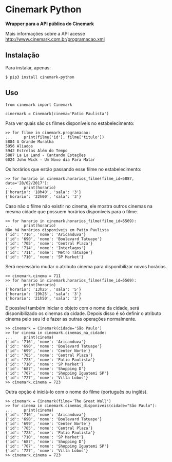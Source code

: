 # Cinemark Python
**Wrapper para a API pública do Cinemark**

Mais informações sobre a API acesse http://www.cinemark.com.br/programacao.xml

## Instalação

Para instalar, apenas:

```
$ pip3 install cinemark-python
```

## Uso

```
from cinemark import Cinemark

cinermark = Cinemark(cinema='Patio Paulista')
```

Para ver quais são os filmes disponíveis no estabelecimento:
```
>> for filme in cinemark.programacao:
...     print(filme['id'], filme['titulo'])
5884 A Grande Muralha
5956 Aliados
5942 Estrelas Além do Tempo
5887 La La Land - Cantando Estações
6024 John Wick - Um Novo dia Para Matar
```

Os horários que estão passando esse filme no estabelecimento:
```
>> for horario in cinemark.horarios_filme(filme_id=5887, data='28/02/2017'):
...     print(horario)
{'horario': '18h40', 'sala': '3'}
{'horario': '22h00', 'sala': '3'}
```

Caso não o filme não existir no cinema, ele mostra outros cinemas na mesma cidade que
possuem horários disponíveis para o filme.
```
>> for horario in cinemark.horarios_filme(filme_id=5569):
...     print(horario)
Não há horários disponíveis em Patio Paulista
{'id': '716', 'nome': 'Aricanduva'}
{'id': '690', 'nome': 'Boulevard Tatuape'}
{'id': '705', 'nome': 'Central Plaza'}
{'id': '714', 'nome': 'Interlagos'}
{'id': '711', 'nome': 'Metro Tatuape'}
{'id': '710', 'nome': 'SP Market'}
```

Será necessário mudar o atributo cinema para disponibilizar novos horários.
```
>> cinemark.cinema = 711
>> for horario in cinemark.horarios_filme(filme_id=5569):
...     print(horario)
{'horario': '13h25', 'sala': '5'}
{'horario': '19h25', 'sala': '3'}
{'horario': '21h50', 'sala': '3'}
```

É possível também iniciar o objeto com o nome da cidade, será disponibilizado os cinemas
da cidade. Depois disso é só definir o atributo cinema pelo seu id e fazer as outras 
operações normalmente.
```
>> cinemark = Cinemark(cidade='São Paulo')
>> for cinema in cinemark.cinemas_na_cidade:
...     print(cinema)
{'id': '716', 'nome': 'Aricanduva'}
{'id': '690', 'nome': 'Boulevard Tatuape'}
{'id': '699', 'nome': 'Center Norte'}
{'id': '705', 'nome': 'Central Plaza'} 
{'id': '723', 'nome': 'Patio Paulista'}
{'id': '710', 'nome': 'SP Market'}
{'id': '687', 'nome': 'Shopping D'}
{'id': '707', 'nome': 'Shopping Iguatemi SP'}
{'id': '727', 'nome': 'Villa Lobos'}
>> cinemark.cinema = 723
```

Outra opção é iniciá-lo com o nome do filme (português ou inglês).
```
>> cinemark = Cinemark(filme='The Great Wall')
>> for cinema in cinemark.cinemas_disponiveis(cidade="São Paulo"):
...     print(cinema)
{'id': '716', 'nome': 'Aricanduva'}
{'id': '690', 'nome': 'Boulevard Tatuape'}
{'id': '699', 'nome': 'Center Norte'}
{'id': '705', 'nome': 'Central Plaza'} 
{'id': '723', 'nome': 'Patio Paulista'}
{'id': '710', 'nome': 'SP Market'}
{'id': '687', 'nome': 'Shopping D'}
{'id': '707', 'nome': 'Shopping Iguatemi SP'}
{'id': '727', 'nome': 'Villa Lobos'}
>> cinemark.cinema = 723
```
